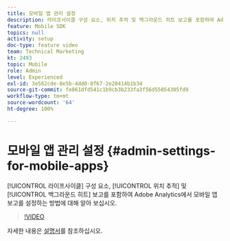 ```yaml
---
title: 모바일 앱 관리 설정
description: 라이프사이클 구성 요소, 위치 추적 및 백그라운드 히트 보고를 포함하여 Adobe Analytics에서 모바일 앱 보고를 설정하는 방법에 대해 알아 보십시오.
feature: Mobile SDK
topics: null
activity: setup
doc-type: feature video
team: Technical Marketing
kt: 2493
topic: Mobile
role: Admin
level: Experienced
exl-id: 3e582cde-8e5b-4dd0-8f67-2e28414b1b34
source-git-commit: fe861dfd541c1b9cb3b233fa3f56d55054305fd9
workflow-type: tm+mt
source-wordcount: '64'
ht-degree: 100%

---
```


# 모바일 앱 관리 설정 {#admin-settings-for-mobile-apps}

[!UICONTROL 라이프사이클] 구성 요소, [!UICONTROL 위치 추적] 및 [!UICONTROL 백그라운드 히트] 보고를 포함하여 Adobe Analytics에서 모바일 앱 보고를 설정하는 방법에 대해 알아 보십시오.

>[!VIDEO](https://video.tv.adobe.com/v/25961/?quality=12)

자세한 내용은 [설명서](https://experienceleague.adobe.com/docs/mobile-services/using/get-started-ug/gs.html?lang=en)를 참조하십시오.
